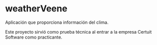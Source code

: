 # weatherVeene
Aplicación que proporciona información del clima.

Este proyecto sirvió como prueba técnica al entrar a la empresa Certuit Software como practicante.

